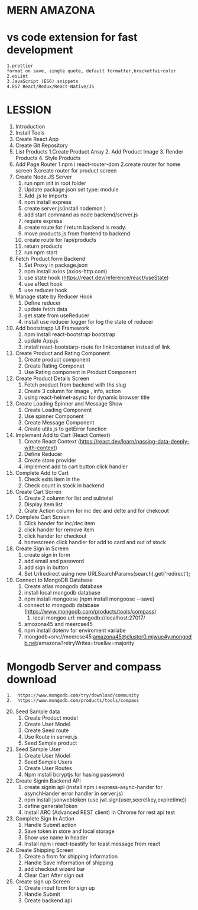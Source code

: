 # MERN AMAZONA

# vs code extension for fast development

    1.prettier
    format on save, single quote, default formatter,bracketfaircolor
    2.esLint
    3.JavaScript (ES6) snippets
    4.ES7 React/Redux/React-Native/JS

# LESSION

1.  Introduction
2.  Install Tools
3.  Create React App
4.  Create Git Repository
5.  List Products
    1.Create Product Array 2. Add Product Image 3. Render Products 4. Style Products
6.  Add Page Router
    1.npm i react-router-dom
    2.create router for home screen
    3.create router for product screen
7.  Create Node.JS Server
    1.  run npm init in root folder
    2.  Update package.json set type: module
    3.  Add .js to imports
    4.  npm install express
    5.  create server.js(install nodemon )
    6.  add start command as node backend/server.js
    7.  require express
    8.  create route for / return backend is ready.
    9.  move products.js from frontend to backend
    10. create route for /api/products
    11. return products
    12. run npm start
8.  Fetch Product form Backend
    1.  Set Proxy in package.json
    2.  npm install axios (axios-http.com)
    3.  use state hook (https://react.dev/reference/react/useState)
    4.  use effect hook
    5.  use reducer hook
9.  Manage state by Reducer Hook
    1.  Define reducer
    2.  update fetch data
    3.  get state from useReducer
    4.  install use reducer logger for log the state of reducer
10. Add bootstrapp UI Framework
    1.  npm install react-bootstrap bootstrap
    2.  update App.js
    3.  install react-bootstarp-route for linkcontainer instead of link
11. Create Product and Rating Component
    1.  Create product component
    2.  Create Rating Componet
    3.  Use Rating component in Product Component
12. Create Product Details Screen
    1.  Fetch product from backend with ths slug
    2.  Create 3 column for image , info, action
    3.  using react-helmet-async for dynamic browser title
13. Create Loading Spinner and Message Show
    1.  Create Loading Component
    2.  Use spinner Component
    3.  Create Message Component
    4.  Create utils.js to getError function
14. Implement Add to Cart (React Context)
    1. Create React Context (https://react.dev/learn/passing-data-deeply-with-context)
    2. Define Reducer
    3. Create store provider
    4. implement add to cart button click handler
15. Complete Add to Cart
    1.  Check exits item in the
    2.  Check count in stock in backend
16. Create Cart Scrren
    1.  Create 2 column for list and subtotal
    2.  Display item list
    3.  Crate Action column for inc dec and delte and for chekcout
17. Complete Cart Screen
    1.  Click hander for inc/dec item
    2.  click hander for remove item
    3.  click hander for checkout
    4.  homescreen click handler for add to card and out of stock
18. Create Sign in Screen
    1.  create sign in form
    2.  add email and password
    3.  add sign in button
    4.  Set Urlredirect using new URLSearchParams(search).get('redirect');
19. Connect to MongoDB Database
    1.  Create atlas mongodb database
    2.  install local mongodb database
    3.  npm install mongoose (npm install mongoose --save)
    4.  connect to mongodb database (https://www.mongodb.com/products/tools/compass)
        1. local mongoo url: mongodb://localhost:27017/
    5.  amozona45 and meercse45
    6.  npm install dotenv for enviroment variabe
    7.  mongodb+srv://meercse45:amazona45@cluster0.mjwue4y.mongodb.net/amazona?retryWrites=true&w=majority

# Mongodb Server and compass download

    1.  https://www.mongodb.com/try/download/community
    2.  https://www.mongodb.com/products/tools/compass

20. Seed Sample data
    1.  Create Product model
    2.  Create User Model
    3.  Create Seed route
    4.  Use Route in server.js
    5.  Seed Sample product
21. Seed Sample User
    1.  Create User Model
    2.  Seed Sample Users
    3.  Create User Routes
    4.  Npm install bcryptjs for hasing password
22. Create Signin Backend API
    1. create signin api (install npm i express-async-hander for asynchHander error handler in server.js)
    2. npm install jsonwebtoken (use jwt.sign(user,secretkey,expiretime))
    3. define generateToken
    4. Install ARC (Advanced REST client) in Chrome for rest api test
23. Complete Sign In Action
    1.  Handle Submit action
    2.  Save token in store and local storage
    3.  Show use name in header
    4.  Install npm i react-toastify for toast message from react
24. Create Shipping Screen
    1.  Create a from for shipping information
    2.  Handle Save Information of shipping
    3.  add checkout wizerd bar
    4.  Clear Cart After sign out
25. Create sign up Screen
    1. Create input form for sign up
    2. Handle Submit
    3. Create backend api
